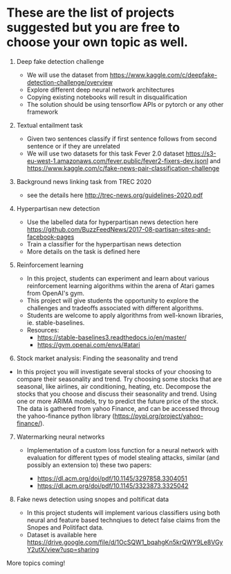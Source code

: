 # These are the list of projects suggested but you are free to choose your own topic as well.


1. Deep fake detection challenge
    - We will use the dataset from https://www.kaggle.com/c/deepfake-detection-challenge/overview
    - Explore different deep neural network architectures 
    - Copying existing notebooks will result in disqualification 
    - The solution should be using tensorflow APIs or pytorch or any other framework

2. Textual entailment task
    - Given two sentences classify if first sentence follows from second sentence or if they are unrelated
    - We will use two datasets for this task Fever 2.0 dataset https://s3-eu-west-1.amazonaws.com/fever.public/fever2-fixers-dev.jsonl and https://www.kaggle.com/c/fake-news-pair-classification-challenge

3. Background news linking task from TREC 2020
    - see the details here http://trec-news.org/guidelines-2020.pdf

4. Hyperpartisan new detection
    - Use the labelled data for hyperpartisan news detection here https://github.com/BuzzFeedNews/2017-08-partisan-sites-and-facebook-pages 
    - Train a classifier for the hyperpartisan news detection
    - More details on the task is defined here 

5. Reinforcement learning
    - In this project, students can experiment and learn about various reinforcement learning algorithms within the arena of Atari games from OpenAI's gym. 
    - This project will give students the opportunity to explore the challenges and tradeoffs associated with different algorithms. 
    - Students are welcome to apply algorithms from well-known libraries, ie. stable-baselines.
    - Resources: 
        - https://stable-baselines3.readthedocs.io/en/master/
        - https://gym.openai.com/envs/#atari

6. Stock market analysis: Finding the seasonality and trend

- In this project you will investigate several stocks of your choosing to compare their seasonality and trend. Try choosing some stocks that are seasonal, like airlines, air conditioning, heating, etc. Decompose the stocks that you choose and discuss their seasonality and trend. Using one or more ARIMA models, try to predict the future price of the stock. The data is gathered from yahoo Finance, and can be accessed throug the yahoo-finance python library (https://pypi.org/project/yahoo-finance/).

7. Watermarking neural networks
    - Implementation of a custom loss function for a neural network with evaluation for different types of model stealing attacks, similar (and possibly an extension to) these two papers:

        - https://dl.acm.org/doi/pdf/10.1145/3297858.3304051
        - https://dl.acm.org/doi/pdf/10.1145/3323873.3325042

8. Fake news detection using snopes and poltificat data
    - In this project students will implement various classifiers using both neural and feature based technqiues to detect false claims from the Snopes and Politifact data.
    - Dataset is available here https://drive.google.com/file/d/1OcSQW1_bqahgKn5krQWY9Le8VGyY2utX/view?usp=sharing

More topics coming!
